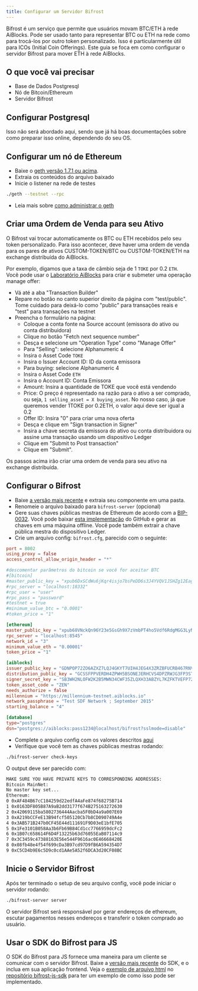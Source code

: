 ```yaml
---
title: Configurar um Servidor Bifrost
---
```


Bifrost é um serviço que permite que usuários movam BTC/ETH à rede AiBlocks. Pode ser usado tanto para representar BTC ou ETH na rede como para trocá-los por outro token personalizado. Isso é particularmente útil para ICOs (Initial Coin Offerings).
Este guia se foca em como configurar o servidor Bifrost para mover ETH à rede AiBlocks.

## O que você vai precisar

- Base de Dados Postgresql
- Nó de Bitcoin/Ethereum
- Servidor Bifrost

## Configurar Postgresql

Isso não será abordado aqui, sendo que já há boas documentações sobre como preparar isso online, dependendo do seu OS.

## Configurar um nó de Ethereum

- Baixe o [geth versão 1.7.1 ou acima](https://geth.ethereum.org/downloads/).
- Extraia os conteúdos do arquivo baixado
- Inicie o listener na rede de testes

```bash  
./geth --testnet --rpc
```

- Leia mais sobre [como administrar o geth](https://github.com/ethereum/go-ethereum)

## Criar uma Ordem de Venda para seu Ativo

O Bifrost vai trocar automaticamente os BTC ou ETH recebidos pelo seu token personalizado. Para isso acontecer, deve haver uma ordem de venda para os pares de ativos CUSTOM-TOKEN/BTC ou CUSTOM-TOKEN/ETH na exchange distribuída do AiBlocks.

Por exemplo, digamos que a taxa de câmbio seja de 1 `TOKE` por 0.2 `ETH`. Você pode usar o [Laboratório AiBlocks](https://www.aiblocks.io/laboratory/) para criar e submeter uma operação manage offer:

- Vá até a aba "Transaction Builder"
- Repare no botão no canto superior direito da página com "test/public". Tome cuidado para deixá-lo como "public" para transações reais e "test" para transações na testnet
- Preencha o formulário na página:
  - Coloque a conta fonte na Source account (emissora do ativo ou conta distribuidora)
  - Clique no botão "Fetch next sequence number"
  - Desça e selecione um "Operation Type" como "Manage Offer"
  - Para "Selling": selecione Alphanumeric 4
  - Insira o Asset Code `TOKE`
  - Insira o Issuer Account ID: ID da conta emissora
  - Para buying: selecione Alphanumeric 4
  - Insira o Asset Code `ETH`
  - Insira o Account ID: Conta Emissora
  - Amount: Insira a quantidade de TOKE que você está vendendo
  - Price: O preço é representado na razão para o ativo a ser comprado, ou seja, `1 selling_asset = X buying_asset`. No nosso caso, já que queremos vender 1TOKE por 0.2ETH, o valor aqui deve ser igual a 0.2
  - Offer ID: Insira "0" para criar uma nova oferta
  - Desça e clique em "Sign transaction in Signer"
  - Insira a chave secreta da emissora do ativo ou conta distribuidora ou assine uma transação usando um dispositivo Ledger
  - Clique em "Submit to Post transaction"
  - Clique em "Submit".

Os passos acima irão criar uma ordem de venda para seu ativo na exchange distribuída.

## Configurar o Bifrost

- Baixe [a versão mais recente](https://github.com/aiblocks/go/releases/tag/bifrost-v0.0.2) e extraia seu componente em uma pasta.
- Renomeie o arquivo baixado para `bifrost-server` (opcional)
- Gere suas chaves públicas mestras de Ethereum de acordo com a [BIP-0032](https://github.com/bitcoin/bips/blob/master/bip-0032.mediawiki). Você pode baixar [esta implementação](https://iancoleman.io/bip39/) do GitHub e gerar as chaves em uma máquina offline. Você pode também extrair a chave pública mestra do dispositivo Ledger.
- Crie um arquivo config: `bifrost.cfg`, parecido com o seguinte:

<code-example name="bifrost.cfg">

```toml
port = 8002
using_proxy = false
access_control_allow_origin_header = "*"

#descomentar parâmetros do bitcoin se você for aceitar BTC
#[bitcoin]
#master_public_key = "xpub6DxSCdWu6jKqr4isjo7bsPeDD6s3J4YVQV1JSHZg12Eagdqnf7XX4fxqyW2sLhUoFWutL7tAELU2LiGZrEXtjVbvYptvTX5Eoa4Mamdjm9u"
#rpc_server = "localhost:18332"
#rpc_user = "user"
#rpc_pass = "password"
#testnet = true
#minimum_value_btc = "0.0001"
#token_price = "1"

[ethereum]
master_public_key = "xpub68VNckQn96Y23e5GsGh9X7zVmbPT4ho5Vdf6RdgMGG3LyNhH2cLFDCib9zgn8QWgj261xu7MYbmBsX8Fp5VkfDUrecUnpEGWkyCo7qK2gxn"
rpc_server = "localhost:8545"
network_id = "3"
minimum_value_eth = "0.00001"
token_price = "1"

[aiblocks]
issuer_public_key = "GDNPOP72ZO6AZXZ7LQJ4GKYT7UIH4JEG4X3ZRZBFUCRB467RNV3SFK5D"
distribution_public_key = "GCSSFPPVERDH4ZPWH5BSONEJERHCVS4DPZRWJG3FP3STOA5ZFTD3GMZ5"
signer_secret_key = "SB3WH2NLOFW2K2B5MWN34CWF35ZLQXH33ABZYL7KZFKTVEFP72Q574LM"
token_asset_code = "ZEN"
needs_authorize = false
millennium = "https://millennium-testnet.aiblocks.io"
network_passphrase = "Test SDF Network ; September 2015"
starting_balance = "4"

[database]
type="postgres"
dsn="postgres://aiblocks:pass1234@localhost/bifrost?sslmode=disable"
```

</code-example>


- Complete o arquivo config com os valores descritos [aqui](https://github.com/aiblocks/go/tree/master/services/bifrost#config)
- Verifique que você tem as chaves públicas mestras rodando:

```bash
./bifrost-server check-keys
```

O output deve ser parecido com:

```bash
MAKE SURE YOU HAVE PRIVATE KEYS TO CORRESPONDING ADDRESSES:
Bitcoin MainNet:
No master key set...
Ethereum:
0 0xAF484B67cC184259d22edfA4aFe874f68275B714
1 0x0163DF805B87A9aB2dd3177f674B275163272630
2 0x42069115ba5802736444Aacba5F0bD4a9a007E69
3 0xA219bCCFeE13B94fcf505120Cb7b8CD090749A4e
4 0x3AB571B247b0CF45E44d111691F9D03eE1bfE705
5 0x1Fe3101B058Aa3b6Fb69B84Cd1cc7766959dcFc2
6 0x1B07c658614F6D4F13225b63d76055EaB07114c9
7 0x3C3459c47388163E56e544F9616ac0E46668420E
8 0x08fb48e4f54f699cDa3B97cd97D9fB6A594354D7
9 0xC5CD4b9E6c5D9c0cd1AAe5A52f6DCA3d20CF08BC
```

## Inicie o Servidor Bifrost

Após ter terminado o setup de seu arquivo config, você pode iniciar o servidor rodando:

```bash
./bifrost-server server
```
O servidor Bifrost será responsável por gerar endereços de ethereum, escutar pagamentos nesses endereços e transferir o token comprado ao usuário.

## Usar o SDK do Bifrost para JS

O SDK do Bifrost para JS fornece uma maneira para um cliente se comunicar com o servidor Bifrost.
Baixe a [versão mais recente](https://github.com/aiblocks/bifrost-js-sdk/releases) do SDK, e o inclua em sua aplicação frontend. Veja o [exemplo de arquivo html](https://github.com/aiblocks/bifrost-js-sdk/blob/master/example.html) no [repositório bifrost-js-sdk](https://github.com/aiblocks/bifrost-js-sdk) para ter um exemplo de como isso pode ser implementado.
